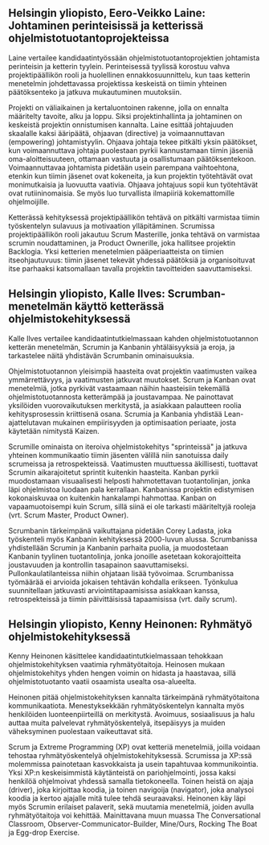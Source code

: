 ## Helsingin yliopisto, Eero-Veikko Laine: Johtaminen perinteisissä ja ketterissä ohjelmistotuotantoprojekteissa

Laine vertailee kandidaatintyössään ohjelmistotuotantoprojektien johtamista perinteisin ja ketterin tyylein. Perinteisessä tyylissä korostuu vahva projektipäällikön rooli ja huolellinen ennakkosuunnittelu, kun taas ketterin menetelmin johdettavassa projektissa keskeistä on tiimin yhteinen päätöksenteko ja jatkuva mukautuminen muutoksiin.

Projekti on väliaikainen ja kertaluontoinen rakenne, jolla on ennalta määritelty tavoite, alku ja loppu. Siksi projektinhallinta ja johtaminen on keskeistä projektin onnistumisen kannalta. Laine esittää johtajuuden skaalalle kaksi ääripäätä, ohjaavan (directive) ja voimaannuttavan (empowering) johtamistyylin. Ohjaava johtaja tekee pitkälti yksin päätökset, kun voimaannuttava johtaja puolestaan pyrkii kannustamaan tiimin jäseniä oma-aloitteisuuteen, ottamaan vastuuta ja osallistumaan päätöksentekoon. Voimaannuttavaa johtamista pidetään usein parempana vaihtoehtona, etenkin kun tiimin jäsenet ovat kokeneita, ja kun projektin työtehtävät ovat monimutkaisia ja luovuutta vaativia. Ohjaava johtajuus sopii kun työtehtävät ovat rutiininomaisia. Se myös luo turvallista ilmapiiriä kokemattomille ohjelmoijille.

Ketterässä kehityksessä projektipäällikön tehtävä on pitkälti varmistaa tiimin työskentelyn sulavuus ja motivaation ylläpitäminen. Scrumissa projektipäällikön rooli jakautuu Scrum Masterille, jonka tehtävä on varmistaa scrumin noudattaminen, ja Product Ownerille, joka hallitsee projektin Backlogia. Yksi ketterien menetelmien pääperiaatteista on tiimien itseohjautuvuus: tiimin jäsenet tekevät yhdessä päätöksiä ja organisoituvat itse parhaaksi katsomallaan tavalla projektin tavoitteiden saavuttamiseksi.


## Helsingin yliopisto, Kalle Ilves: Scrumban-menetelmän käyttö ketterässä ohjelmistokehityksessä
Kalle Ilves vertailee kandidaatintutkielmassaan kahden ohjelmistotuotannon ketterän menetelmän, Scrumin ja Kanbanin yhtäläisyyksiä ja eroja, ja tarkastelee näitä yhdistävän Scrumbanin ominaisuuksia.

Ohjelmistotuotannon yleisimpiä haasteita ovat projektin vaatimusten vaikea ymmärrettävyys, ja vaatimusten jatkuvat muutokset. Scrum ja Kanban ovat menetelmiä, jotka pyrkivät vastaamaan näihin haasteisiin tekemällä ohjelmistotuotannosta ketterämpää ja joustavampaa. Ne painottavat yksilöiden vuorovaikutuksen merkitystä, ja asiakkaan palautteen roolia kehitysprosessin kriittisenä osana. Scrumia ja Kanbania yhdistää Lean-ajattelutavan mukainen empiirisyyden ja optimisaation periaate, josta käytetään nimitystä Kaizen.

Scrumille ominaista on iteroiva ohjelmistokehitys "sprinteissä" ja jatkuva yhteinen kommunikaatio tiimin jäsenten välillä niin sanotuissa daily scrumeissa ja retrospekteissä. Vaatimusten muuttuessa äkillisesti, tuottavat Scrumin aikarajoitetut sprintit kuitenkin haasteita. Kanban pyrkii muodostamaan visuaalisesti helposti hahmotettavan tuotantolinjan, jonka läpi ohjelmistoa luodaan pala kerrallaan. Kanbanissa projektin edistymisen kokonaiskuvaa on kuitenkin hankalampi hahmottaa. Kanban on vapaamuotoisempi kuin Scrum, sillä siinä ei ole tarkasti määriteltyjä rooleja (vrt. Scrum Master, Product Owner).

Scrumbanin tärkeimpänä vaikuttajana pidetään Corey Ladasta, joka työskenteli myös Kanbanin kehityksessä 2000-luvun alussa. Scrumbanissa yhdistellään Scrumin ja Kanbanin parhaita puolia, ja muodostetaan Kanbanin tyylinen tuotantolinja, jonka jonoille asetetaan kokorajoitteita joustavuuden ja kontrollin tasapainon saavuttamiseksi. Pullonkaulatilanteissa niihin ohjataan lisää työvoimaa. Scrumbanissa työmäärää ei arvioida jokaisen tehtävän kohdalla erikseen. Työnkulua suunnitellaan jatkuvasti arviointitapaamisissa asiakkaan kanssa, retrospekteissä ja tiimin päivittäisissä tapaamisissa (vrt. daily scrum).


## Helsingin yliopisto, Kenny Heinonen: Ryhmätyö ohjelmistokehityksessä
Kenny Heinonen käsittelee kandidaatintutkielmassaan tehokkaan ohjelmistokehityksen vaatimia ryhmätyötaitoja. Heinosen mukaan ohjelmistokehitys yhden hengen voimin on hidasta ja haastavaa, sillä ohjelmistotuotanto vaatii osaamista usealta osa-alueelta.

Heinonen pitää ohjelmistokehityksen kannalta tärkeimpänä ryhmätyötaitona kommunikaatiota. Menestyksekkään ryhmätyöskentelyn kannalta myös henkilöiden luonteenpiirteillä on merkitystä. Avoimuus, sosiaalisuus ja halu auttaa muita palvelevat ryhmätyöskentelyä, itsepäisyys ja muiden väheksyminen puolestaan vaikeuttavat sitä.

Scrum ja Extreme Programming (XP) ovat ketteriä menetelmiä, joilla voidaan tehostaa ryhmätyöskentelyä ohjelmistokehityksessä. Scrumissa ja XP:ssä molemmissa painotetaan kasvokkaista ja usein tapahtuvaa kommunikointia. Yksi XP:n keskeisimmistä käytänteistä on pariohjelmointi, jossa kaksi henkilöä ohjelmoivat yhdessä samalla tietokoneella. Toinen heistä on ajaja (driver), joka kirjoittaa koodia, ja toinen navigoija (navigator), joka analysoi koodia ja kertoo ajajalle mitä tulee tehdä seuraavaksi. Heinonen käy läpi myös Scrumin erilaiset palaverit, sekä muutamia menetelmiä, joiden avulla ryhmätyötaitoja voi kehittää. Mainittavana muun muassa The Conversational Classroom, Observer-Communicator-Builder, Mine/Ours, Rocking The Boat ja Egg-drop Exercise.




